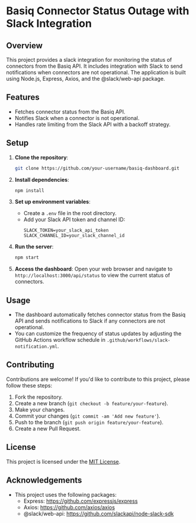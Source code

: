# Basiq Connector Status Outage with Slack Integration

## Overview

This project provides a slack integration for monitoring the status of connectors from the Basiq API. It includes integration with Slack to send notifications when connectors are not operational. The application is built using Node.js, Express, Axios, and the @slack/web-api package.

## Features

- Fetches connector status from the Basiq API.
- Notifies Slack when a connector is not operational.
- Handles rate limiting from the Slack API with a backoff strategy.

## Setup

1. **Clone the repository**:
    ```bash
    git clone https://github.com/your-username/basiq-dashboard.git
    ```

2. **Install dependencies**:
    ```bash
    npm install
    ```

3. **Set up environment variables**:
    - Create a `.env` file in the root directory.
    - Add your Slack API token and channel ID:
      ```
      SLACK_TOKEN=your_slack_api_token
      SLACK_CHANNEL_ID=your_slack_channel_id
      ```

4. **Run the server**:
    ```bash
    npm start
    ```

5. **Access the dashboard**:
    Open your web browser and navigate to `http://localhost:3000/api/status` to view the current status of connectors.

## Usage

- The dashboard automatically fetches connector status from the Basiq API and sends notifications to Slack if any connectors are not operational.
- You can customize the frequency of status updates by adjusting the GitHub Actions workflow schedule in `.github/workflows/slack-notification.yml`.

## Contributing

Contributions are welcome! If you'd like to contribute to this project, please follow these steps:

1. Fork the repository.
2. Create a new branch (`git checkout -b feature/your-feature`).
3. Make your changes.
4. Commit your changes (`git commit -am 'Add new feature'`).
5. Push to the branch (`git push origin feature/your-feature`).
6. Create a new Pull Request.

## License

This project is licensed under the [MIT License](LICENSE).

## Acknowledgements

- This project uses the following packages:
  - Express: https://github.com/expressjs/express
  - Axios: https://github.com/axios/axios
  - @slack/web-api: https://github.com/slackapi/node-slack-sdk
